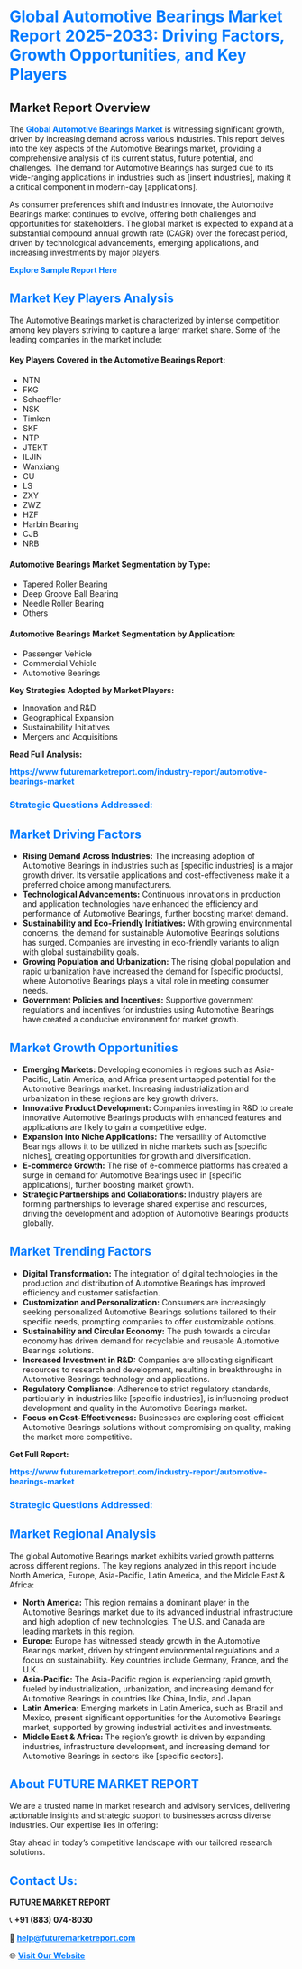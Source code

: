 <h1 style="color: #007BFF;">Global Automotive Bearings Market Report 2025-2033: Driving Factors, Growth Opportunities, and Key Players</h1>

<section id="overview">
<h2>Market Report Overview</h2>
<p>The <a href="https://www.futuremarketreport.com/industry-report/automotive-bearings-market" style="color: #007BFF; text-decoration: none;"><strong>Global Automotive Bearings Market</strong></a> is witnessing significant growth, driven by increasing demand across various industries. This report delves into the key aspects of the Automotive Bearings market, providing a comprehensive analysis of its current status, future potential, and challenges. The demand for Automotive Bearings has surged due to its wide-ranging applications in industries such as [insert industries], making it a critical component in modern-day [applications].</p>
<p>As consumer preferences shift and industries innovate, the Automotive Bearings market continues to evolve, offering both challenges and opportunities for stakeholders. The global market is expected to expand at a substantial compound annual growth rate (CAGR) over the forecast period, driven by technological advancements, emerging applications, and increasing investments by major players.</p>
</section>

<section id="overview">
<p><a href="https://www.futuremarketreport.com/request-sample/reportId=126759" style="color: #007BFF; text-decoration: none;"><strong>Explore Sample Report Here</strong></a></p>
</section>

<section id="key-players">
<h2 style="color: #007BFF;">Market Key Players Analysis</h2>
<p>The Automotive Bearings market is characterized by intense competition among key players striving to capture a larger market share. Some of the leading companies in the market include:</p>
<h4>Key Players Covered in the Automotive Bearings Report:</h4>
<ul><li>NTN</li><li>FKG</li><li>Schaeffler</li><li>NSK</li><li>Timken</li><li>SKF</li><li>NTP</li><li>JTEKT</li><li>ILJIN</li><li>Wanxiang</li><li>CU</li><li>LS</li><li>ZXY</li><li>ZWZ</li><li>HZF</li><li>Harbin Bearing</li><li>CJB</li><li>NRB</li></ul>
<h4>Automotive Bearings Market Segmentation by Type:</h4>
<ul><li>Tapered Roller Bearing</li><li>Deep Groove Ball Bearing</li><li>Needle Roller Bearing</li><li>Others</li></ul>

<h4>Automotive Bearings Market Segmentation by Application:</h4>
<ul><li>Passenger Vehicle</li><li>Commercial Vehicle</li><li>Automotive Bearings</li></ul>
<p><strong>Key Strategies Adopted by Market Players:</strong></p>
<ul>
<li>Innovation and R&D</li>
<li>Geographical Expansion</li>
<li>Sustainability Initiatives</li>
<li>Mergers and Acquisitions</li>
</ul>
</section>

<section>
<p><strong>Read Full Analysis: </strong></p><a href="https://www.futuremarketreport.com/industry-report/automotive-bearings-market" style="color: #007BFF; text-decoration: none;"><strong>https://www.futuremarketreport.com/industry-report/automotive-bearings-market</strong></a>
<h3 style="color: #007BFF;">Strategic Questions Addressed:</h3>
</section>

<section id="driving-factors">
<h2 style="color: #007BFF;">Market Driving Factors</h2>
<ul>
<li><strong>Rising Demand Across Industries:</strong> The increasing adoption of Automotive Bearings in industries such as [specific industries] is a major growth driver. Its versatile applications and cost-effectiveness make it a preferred choice among manufacturers.</li>
<li><strong>Technological Advancements:</strong> Continuous innovations in production and application technologies have enhanced the efficiency and performance of Automotive Bearings, further boosting market demand.</li>
<li><strong>Sustainability and Eco-Friendly Initiatives:</strong> With growing environmental concerns, the demand for sustainable Automotive Bearings solutions has surged. Companies are investing in eco-friendly variants to align with global sustainability goals.</li>
<li><strong>Growing Population and Urbanization:</strong> The rising global population and rapid urbanization have increased the demand for [specific products], where Automotive Bearings plays a vital role in meeting consumer needs.</li>
<li><strong>Government Policies and Incentives:</strong> Supportive government regulations and incentives for industries using Automotive Bearings have created a conducive environment for market growth.</li>
</ul>
</section>

<section id="growth-opportunities">
<h2 style="color: #007BFF;">Market Growth Opportunities</h2>
<ul>
<li><strong>Emerging Markets:</strong> Developing economies in regions such as Asia-Pacific, Latin America, and Africa present untapped potential for the Automotive Bearings market. Increasing industrialization and urbanization in these regions are key growth drivers.</li>
<li><strong>Innovative Product Development:</strong> Companies investing in R&D to create innovative Automotive Bearings products with enhanced features and applications are likely to gain a competitive edge.</li>
<li><strong>Expansion into Niche Applications:</strong> The versatility of Automotive Bearings allows it to be utilized in niche markets such as [specific niches], creating opportunities for growth and diversification.</li>
<li><strong>E-commerce Growth:</strong> The rise of e-commerce platforms has created a surge in demand for Automotive Bearings used in [specific applications], further boosting market growth.</li>
<li><strong>Strategic Partnerships and Collaborations:</strong> Industry players are forming partnerships to leverage shared expertise and resources, driving the development and adoption of Automotive Bearings products globally.</li>
</ul>
</section>

<section id="trending-factors">
<h2 style="color: #007BFF;">Market Trending Factors</h2>
<ul>
<li><strong>Digital Transformation:</strong> The integration of digital technologies in the production and distribution of Automotive Bearings has improved efficiency and customer satisfaction.</li>
<li><strong>Customization and Personalization:</strong> Consumers are increasingly seeking personalized Automotive Bearings solutions tailored to their specific needs, prompting companies to offer customizable options.</li>
<li><strong>Sustainability and Circular Economy:</strong> The push towards a circular economy has driven demand for recyclable and reusable Automotive Bearings solutions.</li>
<li><strong>Increased Investment in R&D:</strong> Companies are allocating significant resources to research and development, resulting in breakthroughs in Automotive Bearings technology and applications.</li>
<li><strong>Regulatory Compliance:</strong> Adherence to strict regulatory standards, particularly in industries like [specific industries], is influencing product development and quality in the Automotive Bearings market.</li>
<li><strong>Focus on Cost-Effectiveness:</strong> Businesses are exploring cost-efficient Automotive Bearings solutions without compromising on quality, making the market more competitive.</li>
</ul>
</section>

<section>
<p><strong>Get Full Report: </strong></p><a href="https://www.futuremarketreport.com/industry-report/automotive-bearings-market" style="color: #007BFF; text-decoration: none;"><strong>https://www.futuremarketreport.com/industry-report/automotive-bearings-market</strong></a>
<h3 style="color: #007BFF;">Strategic Questions Addressed:</h3>
</section>


<section id="regional-analysis">
<h2 style="color: #007BFF;">Market Regional Analysis</h2>
<p>The global Automotive Bearings market exhibits varied growth patterns across different regions. The key regions analyzed in this report include North America, Europe, Asia-Pacific, Latin America, and the Middle East & Africa:</p>
<ul>
<li><strong>North America:</strong> This region remains a dominant player in the Automotive Bearings market due to its advanced industrial infrastructure and high adoption of new technologies. The U.S. and Canada are leading markets in this region.</li>
<li><strong>Europe:</strong> Europe has witnessed steady growth in the Automotive Bearings market, driven by stringent environmental regulations and a focus on sustainability. Key countries include Germany, France, and the U.K.</li>
<li><strong>Asia-Pacific:</strong> The Asia-Pacific region is experiencing rapid growth, fueled by industrialization, urbanization, and increasing demand for Automotive Bearings in countries like China, India, and Japan.</li>
<li><strong>Latin America:</strong> Emerging markets in Latin America, such as Brazil and Mexico, present significant opportunities for the Automotive Bearings market, supported by growing industrial activities and investments.</li>
<li><strong>Middle East & Africa:</strong> The region’s growth is driven by expanding industries, infrastructure development, and increasing demand for Automotive Bearings in sectors like [specific sectors].</li>
</ul>
</section>

<footer>
<h2 style="color: #007BFF;">About FUTURE MARKET REPORT</h2>
<p>We are a trusted name in market research and advisory services, delivering actionable insights and strategic support to businesses across diverse industries. Our expertise lies in offering:</p>

<p>Stay ahead in today’s competitive landscape with our tailored research solutions.</p>

<h2 style="color: #007BFF;">Contact Us:</h2>
<p><strong>FUTURE MARKET REPORT</strong></p>
<p>📞 <strong>+91 (883) 074-8030</strong></p>
<p>📧 <strong><a href="mailto:help@futuremarketreport.com" style="color: #007BFF;">help@futuremarketreport.com</a></strong></p>
<p>🌐 <strong><a href="https://www.futuremarketreport.com/" style="color: #007BFF;">Visit Our Website</a></strong></p>
</footer>